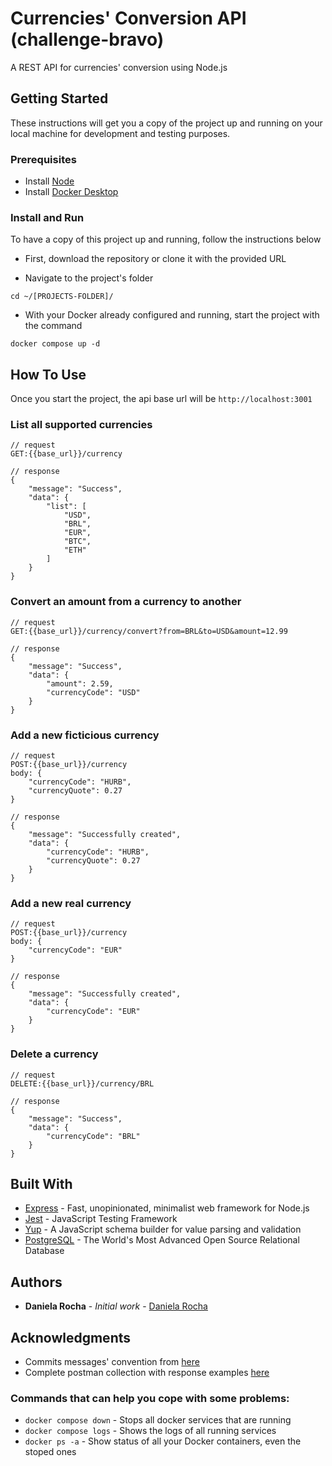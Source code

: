 # Currencies' Conversion API (challenge-bravo)

A REST API for currencies' conversion using Node.js

## Getting Started

These instructions will get you a copy of the project up and running on your local machine for development and testing purposes.

### Prerequisites

- Install [Node](https://nodejs.org/en/)
- Install [Docker Desktop](https://docs.docker.com/desktop/)

### Install and Run

To have a copy of this project up and running, follow the instructions below

- First, download the repository or clone it with the provided URL

- Navigate to the project's folder

```cd ~/[PROJECTS-FOLDER]/```

- With your Docker already configured and running, start the project with the command

```docker compose up -d```

## How To Use

Once you start the project, the api base url will be `http://localhost:3001`

### List all supported currencies

```
// request
GET:{{base_url}}/currency

// response
{
    "message": "Success",
    "data": {
        "list": [
            "USD",
            "BRL",
            "EUR",
            "BTC",
            "ETH"
        ]
    }
}
```

### Convert an amount from a currency to another

```
// request
GET:{{base_url}}/currency/convert?from=BRL&to=USD&amount=12.99

// response
{
    "message": "Success",
    "data": {
        "amount": 2.59,
        "currencyCode": "USD"
    }
}
```

### Add a new ficticious currency

```
// request
POST:{{base_url}}/currency
body: {
    "currencyCode": "HURB",
    "currencyQuote": 0.27
}

// response
{
    "message": "Successfully created",
    "data": {
        "currencyCode": "HURB",
        "currencyQuote": 0.27
    }
}
```

### Add a new real currency

```
// request
POST:{{base_url}}/currency
body: {
    "currencyCode": "EUR"
}

// response
{
    "message": "Successfully created",
    "data": {
        "currencyCode": "EUR"
    }
}
```

### Delete a currency

```
// request
DELETE:{{base_url}}/currency/BRL

// response
{
    "message": "Success",
    "data": {
        "currencyCode": "BRL"
    }
}
```

## Built With

- [Express](https://expressjs.com/) - Fast, unopinionated, minimalist web framework for Node.js
- [Jest](https://jestjs.io/) - JavaScript Testing Framework
- [Yup](https://github.com/jquense/yup) - A JavaScript schema builder for value parsing and validation
- [PostgreSQL](https://www.postgresql.org/) - The World's Most Advanced Open Source Relational Database

## Authors

- **Daniela Rocha** - _Initial work_ - [Daniela Rocha](https://github.com/danirocha)

## Acknowledgments

- Commits messages' convention from [here](https://github.com/pvdlg/conventional-commit-types)
- Complete postman collection with response examples [here](https://github.com/danirocha/challenge-bravo/blob/main/docs/challenge_bravo_2021-06-30.postman_collection)

### Commands that can help you cope with some problems:
- `docker compose down` - Stops all docker services that are running
- `docker compose logs` - Shows the logs of all running services
- `docker ps -a` - Show status of all your Docker containers, even the stoped ones